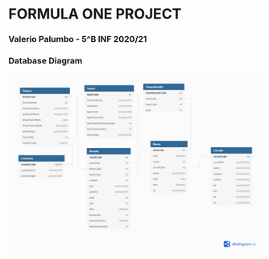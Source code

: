 # FORMULA ONE PROJECT
### Valerio Palumbo - 5^B INF 2020/21

### Database Diagram

![This Database](/data/images/Diagram.png)